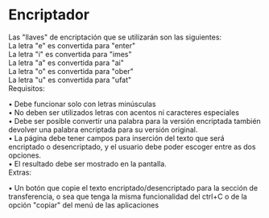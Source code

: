 # Encriptador

Las "llaves" de encriptación que se utilizarán son las siguientes:                                                                                                           
La letra "e" es convertida para "enter"                                                                                                                                   
La letra "i" es convertida para "imes"                                                                                                                                   
La letra "a" es convertida para "ai"                                                                                                                                    
La letra "o" es convertida para "ober"                                                                                                                                   
La letra "u" es convertida para "ufat"                                                                                                                                    
Requisitos:

•	Debe funcionar solo con letras minúsculas                                                                                                                               
•	No deben ser utilizados letras con acentos ni caracteres especiales                                                                                                     
•	Debe ser posible convertir una palabra para la versión encriptada también devolver una palabra encriptada para su versión original.                                     
•	La página debe tener campos para inserción del texto que será encriptado o desencriptado, y el usuario debe poder escoger entre as dos opciones.                       
•	El resultado debe ser mostrado en la pantalla.                                                                                                                          
Extras:

•	Un botón que copie el texto encriptado/desencriptado para la sección de transferencia, o sea que tenga la misma funcionalidad del ctrl+C o de la opción "copiar" del menú de las aplicaciones
